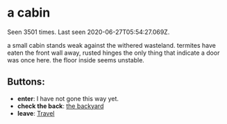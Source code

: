 # a cabin

Seen 3501 times. Last seen 2020-06-27T05:54:27.069Z.

a small cabin stands weak against the withered wasteland. termites have eaten the front wall away, rusted hinges the only thing that indicate a door was once here. the floor inside seems unstable.

## Buttons:

- **enter**: I have not gone this way yet.
- **check the back**: [the backyard](the-backyard-Njlha1w.md)
- **leave**: [Travel](Travel-travel.md)